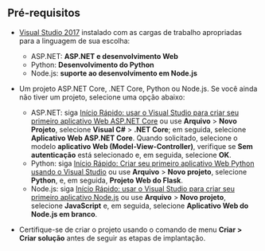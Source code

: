 ## <a name="prerequisites"></a>Pré-requisitos

* [Visual Studio 2017](https://visualstudio.microsoft.com/downloads/?utm_medium=microsoft&utm_source=docs.microsoft.com&utm_campaign=button+cta&utm_content=download+vs2017) instalado com as cargas de trabalho apropriadas para a linguagem de sua escolha:
  * ASP.NET: **ASP.NET e desenvolvimento Web**
  * Python: **Desenvolvimento do Python**
  * Node.js: **suporte ao desenvolvimento em Node.js**

* Um projeto ASP.NET Core, .NET Core, Python ou Node.js. Se você ainda não tiver um projeto, selecione uma opção abaixo:
  * ASP.NET: siga [Início Rápido: usar o Visual Studio para criar seu primeiro aplicativo Web ASP.NET Core](../../ide/quickstart-aspnet-core.md) ou use **Arquivo** > **Novo Projeto**, selecione **Visual C#** > **.NET Core**; em seguida, selecione **Aplicativo Web ASP.NET Core**. Quando solicitado, selecione o modelo **aplicativo Web (Model-View-Controller)**, verifique se **Sem autenticação** está selecionado e, em seguida, selecione **OK**.
  * Python: siga [Início Rápido: Criar seu primeiro aplicativo Web Python usando o Visual Studio](../../ide/quickstart-python.md) ou use **Arquivo** > **Novo projeto**, selecione **Python**, e, em seguida, **Projeto Web do Flask**.
  * Node.js: siga [Início Rápido: usar o Visual Studio para criar seu primeiro aplicativo Node.js](../../ide/quickstart-nodejs.md) ou use **Arquivo** > **Novo projeto**, selecione **JavaScript** e, em seguida, selecione **Aplicativo Web do Node.js em branco**.

* Certifique-se de criar o projeto usando o comando de menu **Criar > Criar solução** antes de seguir as etapas de implantação.